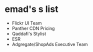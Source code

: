 emad's s list
=============

- Flickr UI Team
- Panther CDN Pricing
- Qaddafi's Stylist
- ESR
- Adgregate/ShopAds Executive Team
